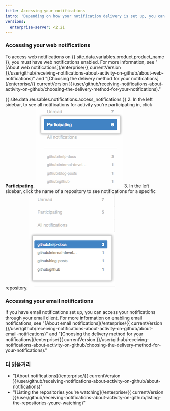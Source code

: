 ```yaml
---
title: Accessing your notifications
intro: 'Depending on how your notification delivery is set up, you can access your notifications on {{ site.data.variables.product.product_name }} or through your email client.'
versions:
  enterprise-server: <2.21
---
```


### Accessing your web notifications

To access web notifications on {{ site.data.variables.product.product_name }}, you must have web notifications enabled. For more information, see "[About web notifications](/enterprise/{{ currentVersion }}/user/github/receiving-notifications-about-activity-on-github/about-web-notifications)" and "[Choosing the delivery method for your notifications](/enterprise/{{ currentVersion }}/user/github/receiving-notifications-about-activity-on-github/choosing-the-delivery-method-for-your-notifications)."

{{ site.data.reusables.notifications.access_notifications }}
2. In the left sidebar, to see all notifications for activity you're participating in, click **Participating**. ![Listing participating notifications](/assets/images/help/notifications/notifications_sidebar_participating.png)
3. In the left sidebar, click the name of a repository to see notifications for a specific repository. ![Listing individual repository notifications](/assets/images/help/notifications/notifications_sidebar_specific_repos.png)

### Accessing your email notifications

If you have email notifications set up, you can access your notifications through your email client. For more information on enabling email notifications, see "[About email notifications](/enterprise/{{ currentVersion }}/user/github/receiving-notifications-about-activity-on-github/about-email-notifications)" and "[Choosing the delivery method for your notifications](/enterprise/{{ currentVersion }}/user/github/receiving-notifications-about-activity-on-github/choosing-the-delivery-method-for-your-notifications)."

### 더 읽을거리

- "[About notifications](/enterprise/{{ currentVersion }}/user/github/receiving-notifications-about-activity-on-github/about-notifications)"
- "[Listing the repositories you're watching](/enterprise/{{ currentVersion }}/user/github/receiving-notifications-about-activity-on-github/listing-the-repositories-youre-watching)"
